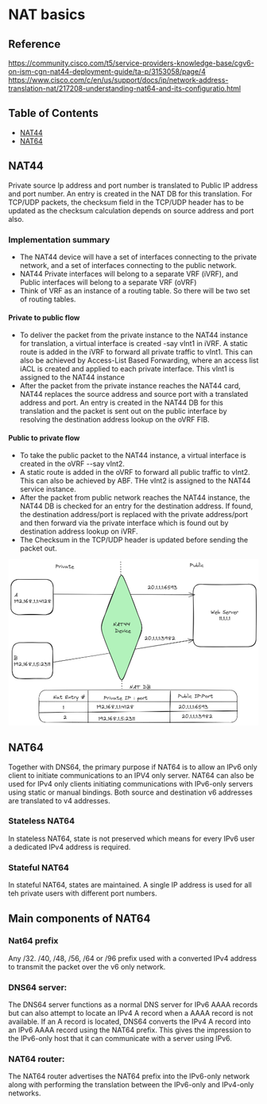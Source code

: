 # NAT basics
## Reference
https://community.cisco.com/t5/service-providers-knowledge-base/cgv6-on-ism-cgn-nat44-deployment-guide/ta-p/3153058/page/4
https://www.cisco.com/c/en/us/support/docs/ip/network-address-translation-nat/217208-understanding-nat64-and-its-configuratio.html

## Table of Contents
-   [NAT44](#nat44)
-   [NAT64](#nat64)
## NAT44
Private source Ip address and port number is translated to Public IP address and port number.
An entry is created in the NAT DB for this translation.
For TCP/UDP packets, the checksum field in the TCP/UDP header has to be updated as the checksum calculation depends on source address and port also.

### Implementation summary
-  The NAT44 device will have a set of interfaces connecting to the private network, and a set of interfaces connecting to the public network.
-  NAT44 Private interfaces will belong to a separate VRF (iVRF), and Public interfaces will belong to a separate VRF (oVRF)
-  Think of VRF as an instance of a routing table. So there will be two set of routing tables.
#### Private to public flow
-  To deliver the packet from the private instance to the NAT44 instance for translation, a virtual interface is created -say vInt1 in iVRF. A static route is added in the
   iVRF to forward all private traffic to vInt1. This can also be achieved by Access-List Based Forwarding, where an access list iACL is created and applied to each
   private interface. This vInt1 is assigned to the NAT44 instance
-  After the packet from the private instance reaches the NAT44 card, NAT44 replaces the source address and source port with a translated address and port. An entry
   is created in the NAT44 DB for this translation and the packet is sent out on the public interface by resolving the destination address lookup on the oVRF FIB.
#### Public to private flow
-  To take the public packet to the NAT44 instance, a virtual interface is created in the oVRF --say vInt2.
-  A static route is added in the oVRF to forward all public traffic to vInt2. This can also be achieved by ABF. THe vInt2 is assigned to the NAT44 service instance.
-  After the packet from public network reaches the NAT44 instance, the NAT44 DB is checked for an entry for the destination address. If found, the destination address/port is replaced with the private address/port and then forward via the private interface which is found out by destination address lookup on iVRF.
-  The Checksum in the TCP/UDP header is updated before sending the packet out.


![Nat44](https://github.com/ansumanm/Docs/blob/master/nat44.png "Nat44")

## NAT64
Together with DNS64, the primary purpose if NAT64 is to allow an IPv6 only client to initiate communications to an IPV4 only server. NAT64 can also be used for IPv4 only clients initiating communications with IPv6-only servers using static or manual bindings. Both source and destination v6 addresses are translated to v4 addresses.

### Stateless NAT64
In stateless NAT64, state is not preserved which means for every IPv6 user a dedicated IPv4 address is required.

### Stateful NAT64
In stateful NAT64, states are maintained. A single IP address is used for all teh private users with different port numbers. 

## Main components of NAT64
### Nat64 prefix
Any /32. /40, /48, /56, /64 or /96 prefix used with a converted IPv4 address to transmit the packet over the v6 only network. 

### DNS64 server: 
The DNS64 server functions as a normal DNS server for IPv6 AAAA records but can also attempt to locate an IPv4 A record when a AAAA record is not available. If an A record is located, DNS64 converts the IPv4 A record into an IPv6 AAAA record using the NAT64 prefix. This gives the impression to the IPv6-only host that it can communicate with a server using IPv6.

### NAT64 router:
The NAT64 router advertises the NAT64 prefix into the IPv6-only network along with performing the translation between the IPv6-only and IPv4-only networks.
